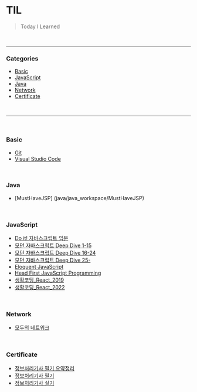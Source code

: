 # TIL

> Today I Learned

<br>

---

### Categories

+ [Basic](#basic)
+ [JavaScript](#javascript)
+ [Java](#java)
+ [Network](#network)
+ [Certificate](#certificate)

<br>

---

<br>

### Basic

- [Git](basic/git.md)
- [Visual Studio Code](basic/vscode.md)

<br>

### Java

- [MustHaveJSP] (java/java_workspace/MustHaveJSP)

<br>

### JavaScript

- [Do it! 자바스크립트 입문](javascript/Do_it_자바스크립트_입문.md)
- [모던 자바스크립트 Deep Dive 1-15](javascript/모던_자바스크립트_Deep_Dive_1-15.md)
- [모던 자바스크립트 Deep Dive 16-24](javascript/모던_자바스크립트_Deep_Dive_16-24.md)
- [모던 자바스크립트 Deep Dive 25-](javascript/모던_자바스크립트_Deep_Dive_25-.md)
- [Eloquent JavaScript](javascript/Eloquent_JavaScript.md)
- [Head First JavaScript Programming](javascript/Head_First_JavaScript_Programming.md)
- [생활코딩_React_2019](javascript/생활코딩_React_2019.md)
- [생활코딩_React_2022](javascript/생활코딩_React_2022.md)

<br>

### Network

- [모두의 네트워크](network/모두의_네트워크.md)

<br>

### Certificate

- [정보처리기사 필기 요약정리](certificate/정보처리기사/요약정리_필기.md)
- [정보처리기사 필기](certificate/정보처리기사/정보처리기사_필기.md)
- [정보처리기사 실기](certificate/정보처리기사/정보처리기사_실기.md)

<br>

